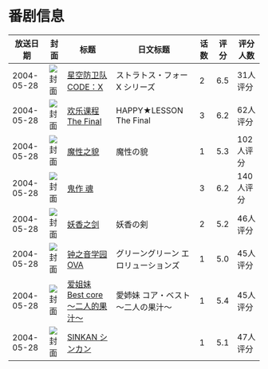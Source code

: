 # 番剧信息

|放送日期|封面|标题|日文标题|话数|评分|评分人数|
|---|---|---|---|---|---|---|
|2004-05-28|![封面](https://lain.bgm.tv/pic/cover/c/b3/38/48991_Koo6u.jpg)|[星空防卫队 CODE：X](https://bangumi.tv/subject/48991)|ストラトス・フォー X シリーズ|2|6.5|31人评分|
|2004-05-28|![封面](https://lain.bgm.tv/pic/cover/c/94/a4/53952_K7KVG.jpg)|[欢乐课程 The Final](https://bangumi.tv/subject/53952)|HAPPY★LESSON The Final|3|6.2|62人评分|
|2004-05-28|![封面](https://bangumi.tv/img/no_icon_subject.png)|[魔性之貌](https://bangumi.tv/subject/64490)|魔性の貌|1|5.3|102人评分|
|2004-05-28|![封面](https://bangumi.tv/img/no_icon_subject.png)|[鬼作 魂](https://bangumi.tv/subject/69437)||3|6.2|140人评分|
|2004-05-28|![封面](https://bangumi.tv/img/no_icon_subject.png)|[妖香之剑](https://bangumi.tv/subject/79520)|妖香の剣|2|5.2|46人评分|
|2004-05-28|![封面](https://bangumi.tv/img/no_icon_subject.png)|[钟之音学园 OVA](https://bangumi.tv/subject/83084)|グリーングリーン エロリューションズ|1|5.0|45人评分|
|2004-05-28|![封面](https://bangumi.tv/img/no_icon_subject.png)|[爱姐妹 Best core～二人的果汁～](https://bangumi.tv/subject/83945)|愛姉妹 コア・ベスト～二人の果汁～|1|5.4|45人评分|
|2004-05-28|![封面](https://bangumi.tv/img/no_icon_subject.png)|[SINKAN シンカン](https://bangumi.tv/subject/113369)||1|5.1|47人评分|
